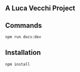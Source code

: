 ## A Luca Vecchi Project



## Commands
```bash
npm run docs:dev
```
## Installation

```bash
npm install
```